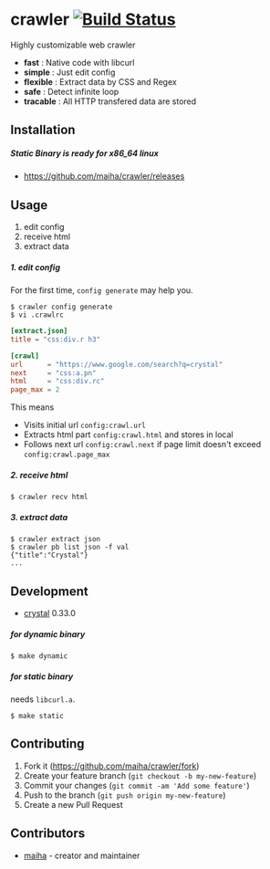 # crawler [![Build Status](https://travis-ci.org/maiha/crawler.svg?branch=master)](https://travis-ci.org/maiha/crawler)

Highly customizable web crawler
- **fast** : Native code with libcurl
- **simple** : Just edit config
- **flexible** : Extract data by CSS and Regex
- **safe** : Detect infinite loop
- **tracable** : All HTTP transfered data are stored

## Installation

##### Static Binary is ready for x86_64 linux

- https://github.com/maiha/crawler/releases

## Usage

1. edit config
2. receive html
3. extract data

##### 1. edit config

For the first time, `config generate` may help you.

```console
$ crawler config generate
$ vi .crawlrc
```

```toml
[extract.json]
title = "css:div.r h3"

[crawl]
url      = "https://www.google.com/search?q=crystal"
next     = "css:a.pn"
html     = "css:div.rc"
page_max = 2
```

This means
- Visits initial url `config:crawl.url`
- Extracts html part `config:crawl.html` and stores in local
- Follows next url `config:crawl.next` if page limit doesn't exceed `config:crawl.page_max`

##### 2. receive html

```console
$ crawler recv html
```

##### 3. extract data

```console
$ crawler extract json
$ crawler pb list json -f val
{"title":"Crystal"}
...
```

## Development

- [crystal](http://crystal-lang.org/) 0.33.0

##### for dynamic binary
```console
$ make dynamic
```

##### for static binary

needs `libcurl.a`.

```console
$ make static
```

## Contributing

1. Fork it (<https://github.com/maiha/crawler/fork>)
2. Create your feature branch (`git checkout -b my-new-feature`)
3. Commit your changes (`git commit -am 'Add some feature'`)
4. Push to the branch (`git push origin my-new-feature`)
5. Create a new Pull Request

## Contributors

- [maiha](https://github.com/maiha) - creator and maintainer
